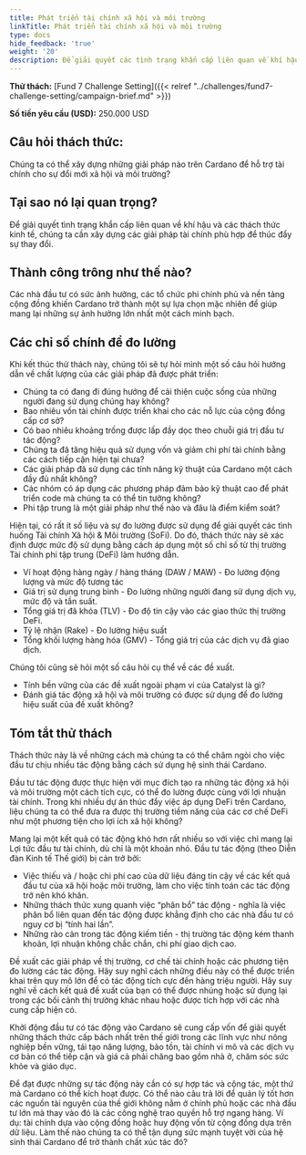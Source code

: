 ```yaml
---
title: Phát triển tài chính xã hội và môi trường
linkTitle: Phát triển tài chính xã hội và môi trường
type: docs
hide_feedback: 'true'
weight: '20'
description: Để giải quyết các tình trạng khẩn cấp liên quan về khí hậu và các thách thức kinh tế, chúng ta cần xây dựng các giải pháp tài chính phù hợp để thúc đẩy sự thay đổi. Chúng ta có thể xây dựng những giải pháp nào trên Cardano để tài trợ cho sự đổi mới xã hội và môi trường?
---
```


**Thử thách:** [Fund 7 Challenge Setting]({{&lt; relref "../challenges/fund7-challenge-setting/campaign-brief.md" &gt;}})

[](https://cardano.ideascale.com/a/dtd/SoFi-Social-Finance/368902-48088)

**Số tiền yêu cầu (USD):** 250.000 USD

## Câu hỏi thách thức:

Chúng ta có thể xây dựng những giải pháp nào trên Cardano để hỗ trợ tài chính cho sự đổi mới xã hội và môi trường?

## Tại sao nó lại quan trọng?

Để giải quyết tình trạng khẩn cấp liên quan về khí hậu và các thách thức kinh tế, chúng ta cần xây dựng các giải pháp tài chính phù hợp để thúc đẩy sự thay đổi.

## Thành công trông như thế nào?

Các nhà đầu tư có sức ảnh hưởng, các tổ chức phi chính phủ và nền tảng cộng đồng khiến Cardano trở thành một sự lựa chọn mặc nhiên để giúp mang lại những sự ảnh hưởng lớn nhất một cách minh bạch.

## Các chỉ số chính để đo lường

Khi kết thúc thử thách này, chúng tôi sẽ tự hỏi mình một số câu hỏi hướng dẫn về chất lượng của các giải pháp đã được phát triển:

- Chúng ta có đang đi đúng hướng để cải thiện cuộc sống của những người đang sử dụng chúng hay không?
- Bao nhiêu vốn tài chính được triển khai cho các nỗ lực của cộng đồng cấp cơ sở?
- Có bao nhiêu khoảng trống được lấp đầy dọc theo chuỗi giá trị đầu tư tác động?
- Chúng ta đã tăng hiệu quả sử dụng vốn và giảm chi phí tài chính bằng   các cách tiếp cận hiện tại chưa?
- Các giải pháp đã sử dụng các tính năng kỹ thuật của Cardano một cách đầy đủ nhất không?
- Các nhóm có áp dụng các phương pháp đảm bảo kỹ thuật cao để phát triển code mà chúng ta có thể tin tưởng không?
-  Phi tập trung là một giải pháp như thế nào và đâu là điểm kiểm soát?

Hiện tại, có rất ít số liệu và sự đo lường được sử dụng để giải quyết các tình huống Tài chính Xã hội &amp; Môi trường (SoFi). Do đó, thách thức này sẽ xác định được mức độ sử dụng bằng cách áp dụng một số chỉ số từ thị trường Tài chính phi tập trung (DeFi) làm hướng dẫn.

- Ví hoạt động hàng ngày / hàng tháng (DAW / MAW) - Đo lường động lượng và mức độ tương tác
- Giá trị sử dụng trung bình - Đo lường những người đang sử dụng dịch vụ, mức độ và tần suất.
- Tổng giá trị đã khóa (TLV) - Đo độ tin cậy vào các giao thức thị trường DeFi.
- Tỷ lệ nhận (Rake) - Đo lường hiệu suất
- Tổng khối lượng hàng hóa (GMV) - Tổng giá trị của các dịch vụ đã giao dịch.

Chúng tôi cũng sẽ hỏi một số câu hỏi cụ thể về các đề xuất.

- Tính bền vững của các đề xuất ngoài phạm vi của Catalyst là gì?
- Đánh giá tác động xã hội và môi trường có được sử dụng để đo lường hiệu suất của đề xuất không?

## Tóm tắt thử thách

Thách thức này là về những cách mà chúng ta có thể châm ngòi cho việc đầu tư chịu nhiều tác động bằng cách sử dụng hệ sinh thái Cardano.

Đầu tư tác động được thực hiện với mục đích tạo ra những tác động xã hội và môi trường một cách tích cực, có thể đo lường được cùng với lợi nhuận tài chính. Trong khi nhiều dự án thúc đẩy việc áp dụng DeFi trên Cardano, liệu chúng ta có thể đưa ra được thị trường tiềm năng của các cơ chế DeFi như một phương tiện cho lợi ích xã hội không?

Mang lại một kết quả có tác động khó hơn rất nhiều so với việc chỉ mang lại Lợi tức đầu tư tài chính, dù chỉ là một khoản nhỏ. Đầu tư tác động (theo Diễn đàn Kinh tế Thế giới) bị cản trở bởi:

- Việc thiếu và / hoặc chi phí cao của dữ liệu đáng tin cậy về các kết quả đầu tư của xã hội hoặc môi trường, làm cho việc tính toán các tác động trở nên khó khăn.
- Những thách thức xung quanh việc “phân bổ” tác động - nghĩa là việc phân bổ liên quan đến tác động được khẳng định cho các nhà đầu tư có nguy cơ bị “tính hai lần”.
- Những rào cản trong tác động kiếm tiền - thị trường tác động kém thanh khoản, lợi nhuận không chắc chắn, chi phí giao dịch cao.

Đề xuất các giải pháp về thị trường, cơ chế tài chính hoặc các phương tiện đo lường các tác động. Hãy suy nghĩ cách những điều này có thể được triển khai trên quy mô lớn để có tác động tích cực đến hàng triệu người. Hãy suy nghĩ về cách kết quả đề xuất của bạn có thể được nhúng hoặc sử dụng lại trong các bối cảnh thị trường khác nhau hoặc được tích hợp với các nhà cung cấp hiện có.

Khởi động đầu tư có tác động vào Cardano sẽ cung cấp vốn để giải quyết những thách thức cấp bách nhất trên thế giới trong các lĩnh vực như nông nghiệp bền vững, tái tạo năng lượng, bảo tồn, tài chính vi mô và các dịch vụ cơ bản có thể tiếp cận và giá cả phải chăng bao gồm nhà ở, chăm sóc sức khỏe và giáo dục.

Để đạt được những sự tác động này cần có sự hợp tác và cộng tác, một thứ mà Cardano có thể kích hoạt được. Có thể nào câu trả lời để quản lý tốt hơn các nguồn tài nguyên của thế giới không nằm ở chính phủ hoặc các nhà đầu tư lớn mà thay vào đó là các công nghệ trao quyền hỗ trợ ngang hàng. Ví dụ: tài chính dựa vào cộng đồng hoặc huy động vốn từ cộng đồng dựa trên dữ liệu. Làm thế nào chúng ta có thể tận dụng sức mạnh tuyệt vời của hệ sinh thái Cardano để trở thành chất xúc tác đó?
